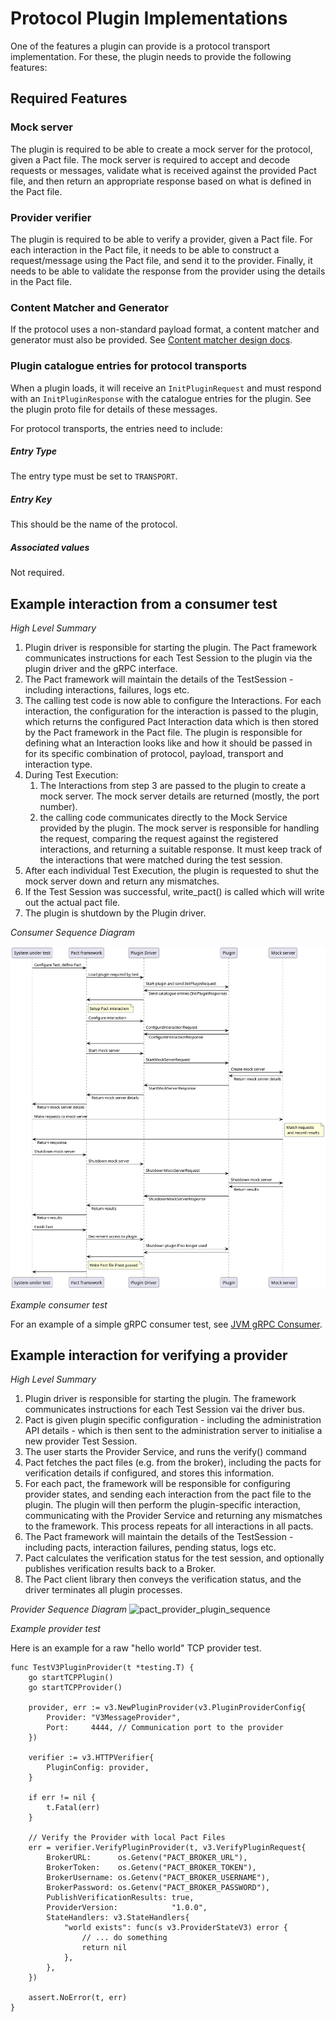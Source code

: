 # Protocol Plugin Implementations

One of the features a plugin can provide is a protocol transport implementation. For these, the plugin needs to provide
the following features:

## Required Features

### Mock server
The plugin is required to be able to create a mock server for the protocol, given a Pact file. The mock server is 
required to accept and decode requests or messages, validate what is received against the provided Pact file, and then
return an appropriate response based on what is defined in the Pact file.

### Provider verifier
The plugin is required to be able to verify a provider, given a Pact file. For each interaction in the Pact file, it
needs to be able to construct a request/message using the Pact file, and send it to the provider. Finally, it needs to be 
able to validate the response from the provider using the details in the Pact file.

### Content Matcher and Generator

If the protocol uses a non-standard payload format, a content matcher and generator must also be provided. 
See [Content matcher design docs](content-matcher-design.md).

### Plugin catalogue entries for protocol transports

When a plugin loads, it will receive an `InitPluginRequest` and must respond with an `InitPluginResponse` with the
catalogue entries for the plugin. See the plugin proto file for details of these messages.

For protocol transports, the entries need to include:

##### Entry Type

The entry type must be set to `TRANSPORT`.

##### Entry Key

This should be the name of the protocol.

##### Associated values

Not required.

## Example interaction from a consumer test

_High Level Summary_

1. Plugin driver is responsible for starting the plugin. The Pact framework communicates instructions for each Test Session to the plugin via the plugin driver and the gRPC interface.
2. The Pact framework will maintain the details of the TestSession - including interactions, failures, logs  etc.
3. The calling test code is now able to configure the Interactions. For each interaction, the configuration for the interaction is passed to the plugin, which returns the configured Pact Interaction data which is then stored by the Pact framework in the Pact file. The plugin is responsible for defining what an Interaction looks like and how it should be passed in for its specific combination of protocol, payload, transport and interaction type.
4. During Test Execution:
   1. The Interactions from step 3 are passed to the plugin to create a mock server. The mock server details are returned (mostly, the port number).  
   2. the calling code communicates directly to the Mock Service provided by the plugin. The mock server is responsible for handling the request, comparing the request against the registered interactions, and returning a suitable response. It must keep track of the interactions that were matched during the test session.
5. After each individual Test Execution, the plugin is requested to shut the mock server down and return any mismatches.
6. If the Test Session was successful, write_pact() is called which will write out the actual pact file.
7. The plugin is shutdown by the Plugin driver.

_Consumer Sequence Diagram_

![pact_consumer_plugin_sequence](protocol-transport-sequence-consumer-test.png)

_Example consumer test_

For an example of a simple gRPC consumer test, see [JVM gRPC Consumer](../examples/gRPC/area_calculator/consumer-jvm).

## Example interaction for verifying a provider

_High Level Summary_

1. Plugin driver is responsible for starting the plugin. The framework communicates instructions for each Test Session vai the driver bus.
2. Pact is given plugin specific configuration - including the administration API details - which is then sent to the administration server to initialise a new provider Test Session.
3. The user starts the Provider Service, and runs the verify() command
4. Pact fetches the pact files (e.g. from the broker), including the pacts for verification details if configured, and stores this information.
5. For each pact, the framework will be responsible for configuring provider states, and sending each interaction from the pact file to the plugin. The plugin will then perform the plugin-specific interaction, communicating with the Provider Service and returning any mismatches to the framework. This process repeats for all interactions in all pacts.
6. The Pact framework will maintain the details of the TestSession - including pacts, interaction failures, pending status, logs  etc.
7. Pact calculates the verification status for the test session, and optionally publishes verification results back to a Broker.
8. The Pact client library then conveys the verification status, and the driver terminates all plugin processes.

_Provider Sequence Diagram_
![pact_provider_plugin_sequence](https://user-images.githubusercontent.com/53900/103849702-872ec480-50f9-11eb-93ff-28d1fbfa5cd6.png)


_Example provider test_

Here is an example for a raw "hello world" TCP provider test.

```golang
func TestV3PluginProvider(t *testing.T) {
	go startTCPPlugin()
	go startTCPProvider()

	provider, err := v3.NewPluginProvider(v3.PluginProviderConfig{
		Provider: "V3MessageProvider",
		Port:     4444, // Communication port to the provider
	})

	verifier := v3.HTTPVerifier{
		PluginConfig: provider,
	}

	if err != nil {
		t.Fatal(err)
	}

	// Verify the Provider with local Pact Files
	err = verifier.VerifyPluginProvider(t, v3.VerifyPluginRequest{
		BrokerURL:      os.Getenv("PACT_BROKER_URL"),
		BrokerToken:    os.Getenv("PACT_BROKER_TOKEN"),
		BrokerUsername: os.Getenv("PACT_BROKER_USERNAME"),
		BrokerPassword: os.Getenv("PACT_BROKER_PASSWORD"),
		PublishVerificationResults: true,
		ProviderVersion:            "1.0.0",		
		StateHandlers: v3.StateHandlers{
			"world exists": func(s v3.ProviderStateV3) error {
				// ... do something
				return nil
			},
		},
	})

	assert.NoError(t, err)
}
```
